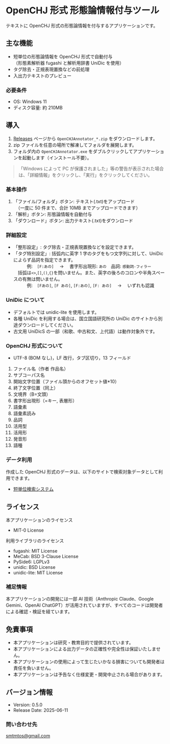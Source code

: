 # OpenCHJ 形式 形態論情報付与ツール

テキストに OpenCHJ 形式の形態論情報を付与するアプリケーションです。

## 主な機能

- 短単位の形態論情報を OpenCHJ 形式で自動付与  
  （形態素解析器 fugashi と解析用辞書 UniDic を使用）
- タグ除去・正規表現置換などの前処理
- 入出力テキストのプレビュー

### 必要条件

- OS: Windows 11
- ディスク容量: 約 210MB

## 導入

1. [Releases](https://github.com/smtmto/openchj-annotator/releases) ページから `OpenCHJAnnotator_*.zip` をダウンロードします。
2. zip ファイルを任意の場所で解凍してフォルダを展開します。
3. フォルダ内の `OpenCHJAnnotator.exe` をダブルクリックしてアプリケーションを起動します（インストール不要）。

> 「Windows によって PC が保護されました」等の警告が表示された場合は、「詳細情報」をクリックし、「実行」をクリックしてください。

### 基本操作

1. 「ファイル/フォルダ」ボタン: テキスト(.txt)をアップロード  
   　（一度に 50 件まで、合計 10MB までアップロードできます）
2. 「解析」ボタン: 形態論情報を自動付与
3. 「ダウンロード」ボタン: 出力テキスト(.txt)をダウンロード

### 詳細設定

- 「整形設定」: タグ除去・正規表現置換などを設定できます。
- 「タグ特別設定」: 括弧内に英字 1 字のタグをもつ文字列に対して、UniDic によらず品詞を指定できます。  
  　　　例:　`[F:あの]`　 → 　書字形出現形: `あの`　品詞: `感動詞-フィラー`  
   　括弧は`<>`,`[]`,`()`,`{}`を問いません。また、英字の後ろのコロンや半角スペースの有無は問いません。  
  　　　例:　`[Fあの]`, `[F あの]`, `[F:あの]`, `[F: あの]`　 → 　いずれも認識

### UniDic について

- デフォルトでは unidic-lite を使用します。
- 各種 UniDic を利用する場合は、国立国語研究所の UniDic のサイトから別途ダウンロードしてください。
- 古文用 UniDicS の一部（和歌、中古和文、上代語）は動作対象外です。

### OpenCHJ 形式について

- UTF-8 (BOM なし)，LF 改行，タブ区切り，13 フィールド

1. ファイル名（作者 作品名）
2. サブコーパス名
3. 開始文字位置（ファイル頭からのオフセット値\*10）
4. 終了文字位置（同上）
5. 文境界（B=文頭）
6. 書字形出現形（=キー, 表層形）
7. 語彙素
8. 語彙素読み
9. 品詞
10. 活用型
11. 活用形
12. 発音形
13. 語種

### データ利用

作成した OpenCHJ 形式のデータは、以下のサイトで検索対象データとして利用できます。

- [短単位検索システム](https://github.com/smtmto/jp-suw-search)

## ライセンス

本アプリケーションのライセンス

- MIT-0 License

利用ライブラリのライセンス

- fugashi: MIT License
- MeCab: BSD 3-Clause License
- PySide6: LGPLv3
- unidic: BSD License
- unidic-lite: MIT License

### 補足情報

本アプリケーションの開発には一部 AI 技術（Anthropic Claude、Google Gemini、OpenAI ChatGPT）が活用されていますが、すべてのコードは開発者による確認・検証を経ています。

## 免責事項

- 本アプリケーションは研究・教育目的で提供されています。
- 本アプリケーションによる出力データの正確性や完全性は保証いたしません。
- 本アプリケーションの使用によって生じたいかなる損害についても開発者は責任を負いません。
- 本アプリケーションは予告なく仕様変更・開発中止される場合があります。

## バージョン情報

- Version: 0.5.0
- Release Date: 2025-06-11

### 問い合わせ先

smtmtos@gmail.com
